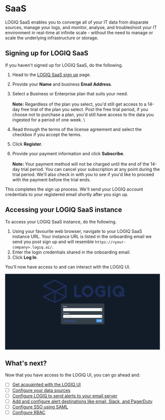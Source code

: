 # SaaS

LOGIQ SaaS enables you to converge all of your IT data from disparate sources, manage your logs, and monitor, analyse, and troubleshoot your IT environment in real-time at infinite scale - without the need to manage or scale the underlying infrastructure or storage.&#x20;

## Signing up for LOGIQ SaaS

If you haven't signed up for LOGIQ SaaS, do the following.

1. Head to the [LOGIQ SaaS sign up](https://logiq.ai/get-started-logiq/) page.&#x20;
2. Provide your **Name** and business **Email Address**.&#x20;
3. Select a Business or Enterprise plan that suits your need. \
   \
   **Note:** Regardless of the plan you select, you'd still get access to a 14-day free trial of the plan you select. Post the free trial period, if you choose not to purchase a plan, you'd still have access to the data you ingested for a period of one week. \

4. Read through the terms of the license agreement and select the checkbox if you accept the terms.&#x20;
5. Click **Register**.&#x20;
6. Provide your payment information and click **Subscribe**. \
   \
   **Note:** Your payment method will not be charged until the end of the 14-day trial period. You can cancel your subscription at any point during the trial period. We'll also check in with you to see if you'd like to proceed with the payment before the trial ends.&#x20;

This completes the sign up process. We'll send your LOGIQ account credentials to your registered email shortly after you sign up.&#x20;

## Accessing your LOGIQ SaaS instance

To access your LOGIQ SaaS instance, do the following.&#x20;

1. Using your favourite web browser, navigate to your LOGIQ SaaS instance URL. Your instance URL is listed in the onboarding email we send you post sign up and will resemble `https://<your-company>.logiq.ai/`.
2. Enter the login credentials shared in the onboarding email.&#x20;
3. Click **Log In**.&#x20;

You'll now have access to and can interact with the LOGIQ UI.&#x20;

![](<../.gitbook/assets/Screen Shot 2022-03-19 at 8.11.14 AM (1).png>)

## What's next?

Now that you have access to the LOGIQ UI, you can go ahead and:

* [ ] [Get acquainted with the LOGIQ UI](../introduction/the-logiq-ui.md)
* [ ] [Configure your data sources](../integrations/overview/)
* [ ] [Configure LOGIQ to send alerts to your email server](../logiq-ui-configuration/email-configuration-setup.md)
* [ ] [Add and configure alert destinations like email, Slack, and PagerDuty](../integrations/alert-destinations.md)
* [ ] [Configure SSO using SAML](../logiq-ui-configuration/single-sign-on-configuration.md)
* [ ] [Configure RBAC](../log-management/configuring-rbac.md)
